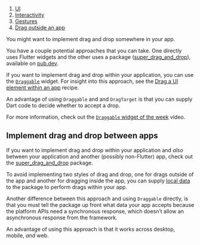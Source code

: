 1.  [UI](https://docs.flutter.dev/ui)
2.  [Interactivity](https://docs.flutter.dev/ui/interactivity)
3.  [Gestures](https://docs.flutter.dev/ui/interactivity/gestures)
4.  [Drag outside an app](https://docs.flutter.dev/ui/interactivity/gestures/drag-outside)

You might want to implement drag and drop somewhere in your app.

You have a couple potential approaches that you can take. One directly uses Flutter widgets and the other uses a package ([super\_drag\_and\_drop](https://pub.dev/packages/super_drag_and_drop)), available on [pub.dev](https://pub.dev/).

If you want to implement drag and drop within your application, you can use the [`Draggable`](https://api.flutter.dev/flutter/widgets/Draggable-class.html) widget. For insight into this approach, see the [Drag a UI element within an app](https://docs.flutter.dev/cookbook/effects/drag-a-widget) recipe.

An advantage of using `Draggable` and and `DragTarget` is that you can supply Dart code to decide whether to accept a drop.

For more information, check out the [`Draggable` widget of the week](https://youtu.be/q4x2G_9-Mu0?si=T4679e90U2yrloCs) video.

## Implement drag and drop between apps

If you want to implement drag and drop within your application and _also_ between your application and another (possibly non-Flutter) app, check out the [super\_drag\_and\_drop](https://pub.dev/packages/super_drag_and_drop) package.

To avoid implementing two styles of drag and drop, one for drags outside of the app and another for dragging inside the app, you can supply [local data](https://pub.dev/documentation/super_drag_and_drop/latest/super_drag_and_drop/DragItem/localData.html) to the package to perform drags within your app.

Another difference between this approach and using `Draggable` directly, is that you must tell the package up front what data your app accepts because the platform APIs need a synchronous response, which doesn’t allow an asynchronous response from the framework.

An advantage of using this approach is that it works across desktop, mobile, _and_ web.